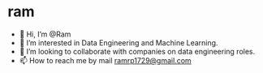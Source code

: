 # ram
- 👋 Hi, I’m @Ram
- 👀 I’m interested in Data Engineering and Machine Learning.
- 💞️  I’m looking to collaborate with companies on data engineering roles.
- 📫 How to reach me by mail ramrp1729@gmail.com
